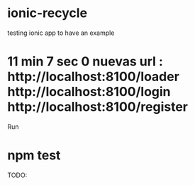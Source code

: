 # ionic-recycle
testing ionic app to have an example 

# 11 min 7 sec 0   nuevas url : http://localhost:8100/loader http://localhost:8100/login http://localhost:8100/register

Run 

# npm test 

TODO:


